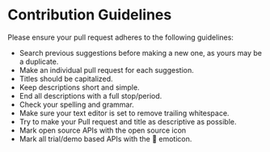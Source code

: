
# Contribution Guidelines

Please ensure your pull request adheres to the following guidelines:

- Search previous suggestions before making a new one, as yours may be a duplicate.
- Make an individual pull request for each suggestion.
- Titles should be capitalized. 
- Keep descriptions short and simple.
- End all descriptions with a full stop/period.
- Check your spelling and grammar.
- Make sure your text editor is set to remove trailing whitespace.
- Try to make your Pull request and title as descriptive as possible.
- Mark open source APIs with the open source icon
- Mark all trial/demo based APIs with the 💸 emoticon.